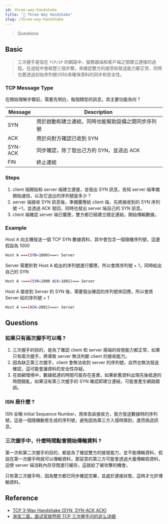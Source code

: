 ```yaml
---
id: three-way-handshake
title: '📜 Three Way Handshake'
slug: /three-way-handshake
---
```


> Questions

## Basic

> 三次握手是指在 `TCP/IP` 的網路中，服務器端和客戶端之間建立連接的過程。在過程中會經歷三個步驟，來確認雙方的接受和發送能力都正常，同時也要透過初始序列號(ISN)來確保資料的同步和安全性。

### TCP Message Type

在開始理解步驟前，需要先明白，每個類型的訊息，其主要功能為何 ?

| Message | Description                                        |
| ------- | -------------------------------------------------- |
| SYN     | 用於啟動和建立連結，同時也能幫助設備之間同步序列號 |
| ACK     | 用於向對方確認已收到 SYN                           |
| SYN-ACK | 同步確認，除了發出己方的 SYN，並送出 ACK           |
| FIN     | 終止連結                                           |

### Steps

1. client 端開始和 server 端建立連接，並發出 SYN 訊息，告知 server 端準備開始通信，以及它送出的序列號是多少 ?
2. server 端接收 SYN 訊息後，準備響應給 client 端，先將接收到的 SYN 序列號 +1，並透過 ACK 發回，同時也發出 server 端自己的 SYN 訊息。
3. client 端確認 server 端已響應，雙方都已經建立穩定連結，開始傳輸數據。

### Example

Host A 向主機發送一個 TCP SYN 數據資料，其中會包含一個隨機序列號，這邊假設為 1000

```bash
Host A ===(SYN=1000)===> Server
```

Server 需要針對 Host A 給出的序列號進行響應，所以會將序列號 + 1，同時給出自己的 SYN

```bash
Host A <===(SYN=2000 ACK=1001)=== Server
```

Host A 接收到 Server 的 SYN 後，需要發出確認的序列號來回應，所以會將 Server 給的序列號 + 1

```bash
Host A ===(ACK=2001)===> Server
```

## Questions

### 如果只有兩次握手可以嗎 ?

1. 三次握手的目的，是為了確認 client 和 server 兩端的收發能力都正常，如果只有兩次握手，將導致 server 無法判斷 client 的接收能力。
2. 因為缺乏第三次握手，client 會無法收到 server 的序列號，自然也無法發送確認，這可能會讓資料的安全性存疑。
3. 在弱網環境中，數據抵達的時間可能存在差異，如果新舊資料出現先後抵達的時間錯亂，如果沒有第三次握手的 SYN 確認即建立連結，可能會產生網路錯誤。

### ISN 是什麼 ?

ISN 全稱 Initial Sequence Number，用來告訴接收方，我方發送數據時的序列號，這是一個隨機動態生成的序列號，避免因為第三方入侵時猜到，進而偽造訊息。

### 三次握手中，什麼時間點會開始傳輸資料 ?

第一次和第二次握手的目的，都是為了確認雙方的接發能力，並不能傳輸資料，假設在第一次握手時就可以傳輸資料，那惡意的第三方可能會透過大量傳輸假資料，迫使 server 端消耗內存空間進行緩存，這就給了被攻擊的機會。

只有第三次握手時，因為雙方都已同步確認完畢，並處於連接狀態，這時才允許傳輸資料。

## Reference

- [TCP 3-Way Handshake (SYN, SYN-ACK,ACK)](https://www.guru99.com/tcp-3-way-handshake.html)
- [淘宝二面，面试官居然把 TCP 三次握手问的这么详细](https://www.eet-china.com/mp/a44399.html)
